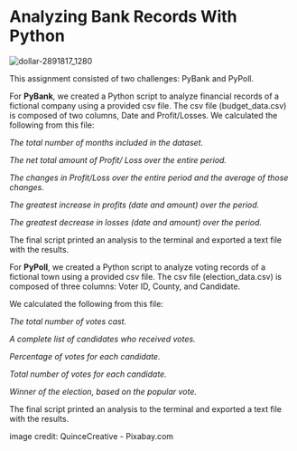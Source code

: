 # Analyzing Bank Records With Python

![dollar-2891817_1280](https://user-images.githubusercontent.com/75215001/132555538-8f552234-f819-4630-9b3d-fd7791661e14.jpg)


This assignment consisted of two challenges: PyBank and PyPoll. 

For **PyBank**, we created a Python script to analyze financial records of a fictional company using a provided csv file. The csv file (budget_data.csv) is composed of two columns, 
Date and Profit/Losses.  We calculated the following from this file:

*The total number of months included in the dataset.*

*The net total amount of Profit/ Loss over the entire period.*

*The changes in Profit/Loss over the entire period and the average of those changes.*

*The greatest increase in profits (date and amount) over the period.*

*The greatest decrease in losses (date and amount) over the period.*

The final script printed an analysis to the terminal and exported a text file with the results.

For **PyPoll**, we created a Python script to analyze voting records of a fictional town using a provided csv file. The csv file (election_data.csv) is composed of three columns:
Voter ID, County, and Candidate.  

We calculated the following from this file:

*The total number of votes cast.*

*A complete list of candidates who received votes.*

*Percentage of votes for each candidate.*

*Total number of votes for each candidate.*

*Winner of the election, based on the popular vote.*


The final script printed an analysis to the terminal and exported a text file with the results.

image credit: QuinceCreative - Pixabay.com
